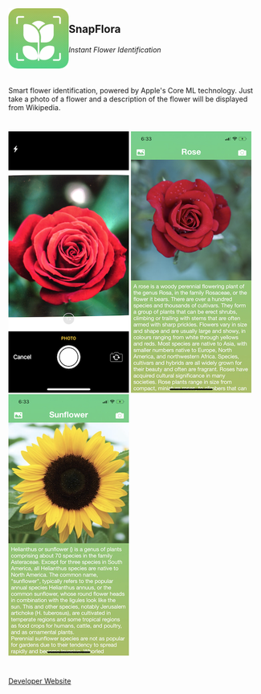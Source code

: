  <img align="left" width="120" height="120" src="https://raw.githubusercontent.com/louismenacho/Images/master/Apps/SnapFlora/icon.png"> 

## SnapFlora
###### Instant Flower Identification

<br/>

Smart flower identification, powered by Apple's Core ML technology. Just take a photo of a flower and a description of the flower will be displayed from Wikipedia.
#

![](https://github.com/louismenacho/Images/blob/master/Apps/SnapFlora/1.PNG)
![](https://github.com/louismenacho/Images/blob/master/Apps/SnapFlora/2.PNG)
![](https://github.com/louismenacho/Images/blob/master/Apps/SnapFlora/3.PNG)
#

[Developer Website](https://louismenacho.github.io/)

